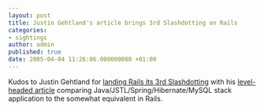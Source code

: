 ```yaml
---
layout: post
title: Justin Gehtland's article brings 3rd Slashdotting on Rails
categories:
- sightings
author: admin
published: true
date: 2005-04-04 11:26:06.000000000 +01:00
---
```

<p>Kudos to Justin Gehtland for <a href="http://developers.slashdot.org/developers/05/04/04/1520227.shtml">landing Rails its 3rd Slashdotting</a> with his <a href="http://weblog.rubyonrails.com/archives/2005/04/04/justingehtland-is-back-with-numbers-to-back-it-up/#comments">level-headed article</a> comparing Java/<span class="caps">JSTL</span>/Spring/Hibernate/MySQL stack application to the somewhat equivalent in Rails.</p>